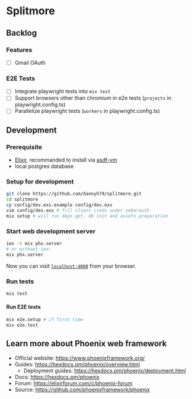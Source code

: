 # Splitmore

## Backlog

### Features

- [ ] Gmail OAuth

### E2E Tests

- [ ] Integrate playwright tests into `mix test`
- [ ] Support browsers other than chromium in e2e tests (`projects` in playwright.config.ts)
- [ ] Parallelize playwright tests (`workers` in playwright.config.ts)

## Development

### Prerequisite

 - [Elixir](https://elixir-lang.org/), recommanded to install via [asdf-vm](https://asdf-vm.com/)
 - local postgres database

### Setup for development

```bash
git clone https://github.com/dannyh79/splitmore.git
cd splitmore
cp config/dev.exs.example config/dev.exs
vim config/dev.exs # fill client creds under ueberauth
mix setup # will run deps.get, db init and assets preparation
```

### Start web development server

```bash
iex -S mix phx.server
# or without iex:
mix phx.server
```

Now you can visit [`localhost:4000`](http://localhost:4000) from your browser.

### Run tests

```bash
mix test
```

#### Run E2E tests

```bash
mix e2e.setup # if first time
mix e2e.test
```

## Learn more about Phoenix web framework

  * Official website: https://www.phoenixframework.org/
  * Guides: https://hexdocs.pm/phoenix/overview.html
    * Deployment guides: https://hexdocs.pm/phoenix/deployment.html
  * Docs: https://hexdocs.pm/phoenix
  * Forum: https://elixirforum.com/c/phoenix-forum
  * Source: https://github.com/phoenixframework/phoenix
